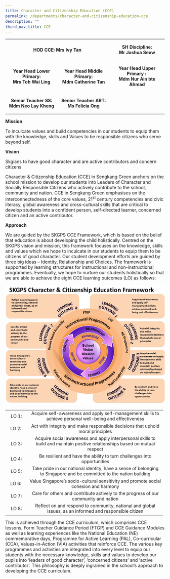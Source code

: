 ```yaml
---
title: Character and Citizenship Education (CCE)
permalink: /departments/character-and-citizenship-education-cce
description: ""
third_nav_title: CCE
---
```

<table>
<tbody>
<tr>
<td style="text-align: center;" colspan="2" width="307">
<p><strong>HOD CCE: Mrs Ivy Tan</strong></p>
</td>
<td style="text-align: center;" width="164">
<p><strong>SH Discipline:</strong><br /><strong>Mr Joshua Seow</strong></p>
</td>
</tr>
<tr>
<td style="text-align: center;" width="155">
<p><strong>Year Head Lower Primary:<br />Mrs Toh Wai Ling</strong></p>
</td>
<td style="text-align: center;" width="152">
<p><strong>Year Head Middle Primary:<br />Mdm Catherine Tan</strong></p>
</td>
<td style="text-align: center;" width="164">
<p><strong>Year Head Upper Primary :&nbsp;</strong><br /><strong>Mdm Nur Ain bte Ahmad</strong></p>
</td>
</tr>
<tr>
<td style="text-align: center;" width="155">
<p><strong>Senior Teacher SS:<br /></strong><strong>Mdm Neo Lay Kheng</strong></p>
</td>
<td style="text-align: center;" width="152">
<p><strong>Senior Teacher ART:<br /></strong><strong>Ms Felicia Ong</strong></p>
</td>
<td style="text-align: center;" width="164">&nbsp;</td>
</tr>
</tbody>
</table>
<p><strong>Mission&nbsp;</strong></p>
<p>To inculcate values and build competencies in our students to equip them with the knowledge, skills and Values to be responsible citizens who serve beyond self.</p>
<p><strong>Vision</strong></p>
<p>Skgians to have good character and are active contributors and concern citizens</p>
<p>Character &amp; Citizenship Education (CCE) in Sengkang Green anchors on the school mission to develop our students into Leaders of Character and Socially Responsible Citizens who actively contribute to the school, community and nation. CCE in Sengkang Green emphasises on the interconnectedness of the core values, 21<sup>st&nbsp;</sup>century competencies and civic literacy, global awareness and cross-cultural skills that are critical to develop students into a confident person, self-directed learner, concerned citizen and an active contributor.</p>
<p><strong>Approach</strong></p>
<p>We are guided by the SKGPS CCE Framework, which is based on the belief that education is about developing the child holistically. Centred on the SKGPS vision and mission, this framework focuses on the knowledge, skills and values which we hope to inculcate in our students to equip them to be citizens of good character. Our student development efforts are guided by three big ideas &ndash; Identity, Relationship and Choices. The framework is supported by learning structures for instructional and non-instructional programmes. Eventually, we hope to nurture our students holistically so that we are able to achieve the eight CCE learning outcomes (LO) as follows:</p>
<img src="/images/cce1.jpg">
<table>
<tbody>
<tr>
<td style="text-align: center;" width="56">LO 1:</td>
<td style="text-align: center;" width="415">Acquire self-awareness and apply self-management skills to achieve personal well-being and effectiveness</td>
</tr>
<tr>
<td style="text-align: center;" width="56">LO 2:&nbsp;</td>
<td style="text-align: center;" width="415">Act with integrity and make responsible decisions that uphold moral principles</td>
</tr>
<tr>
<td style="text-align: center;" width="56">LO 3:</td>
<td style="text-align: center;" width="415">Acquire social awareness and apply interpersonal skills to build and maintain positive relationships based on mutual respect</td>
</tr>
<tr>
<td style="text-align: center;" width="56">LO 4:</td>
<td style="text-align: center;" width="415">Be resilient and have the ability to turn challenges into opportunities</td>
</tr>
<tr>
<td style="text-align: center;" width="56">LO 5:</td>
<td style="text-align: center;" width="415">Take pride in our national identity, have a sense of belonging to Singapore and be committed to the nation building</td>
</tr>
<tr>
<td style="text-align: center;" width="56">LO 6:&nbsp;</td>
<td style="text-align: center;" width="415">Value Singapore&rsquo;s socio-cultural sensitivity and promote social cohesion and harmony</td>
</tr>
<tr>
<td style="text-align: center;" width="56">LO 7:</td>
<td style="text-align: center;" width="415">Care for others and contribute actively to the progress of our community and nation</td>
</tr>
<tr>
<td style="text-align: center;" width="56">LO 8:</td>
<td style="text-align: center;" width="415">Reflect on and respond to community, national and global issues, as an informed and responsible citizen</td>
</tr>
</tbody>
</table>
<p>This is achieved through the CCE curriculum, which comprises CCE lessons, Form Teacher Guidance Period (FTGP) and CCE Guidance Modules as well as learning experiences like the National Education (NE) commemorative days, Programme for Active Learning (PAL), Co-curricular (CCA), Values-in-Action (VIA) activities that reinforce CCE. The various key programmes and activities are integrated into every level to equip our students with the necessary knowledge, skills and values to develop our pupils into &lsquo;leaders of good character&rsquo;, &lsquo;concerned citizens&rsquo; and &lsquo;active contributor&rsquo;. This philosophy is deeply ingrained in the school&rsquo;s approach to developing the CCE curriculum.</p>